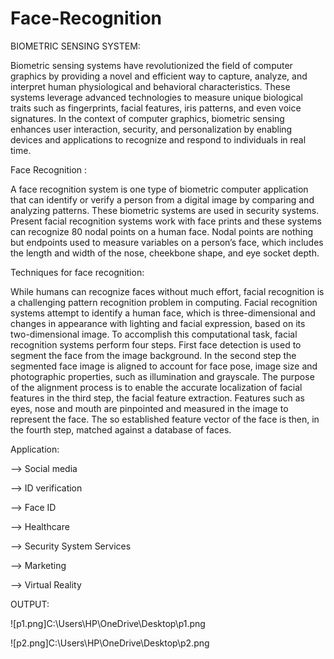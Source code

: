 # Face-Recognition

BIOMETRIC SENSING SYSTEM:

Biometric sensing systems have revolutionized the field of computer graphics by providing a novel and efficient way to capture, analyze, and interpret human physiological and behavioral characteristics. These systems leverage advanced technologies to measure unique biological traits such as fingerprints, facial features, iris patterns, and even voice signatures. In the context of computer graphics, biometric sensing enhances user interaction, security, and personalization by enabling devices and applications to recognize and respond to individuals in real time.

Face Recognition :

A face recognition system is one type of biometric computer application that can identify or verify a person from a digital image by comparing and analyzing patterns. These biometric systems are used in security systems. Present facial recognition systems work with face prints and these systems can recognize 80 nodal points on a human face. Nodal points are nothing but endpoints used to measure variables on a person’s face, which includes the length and width of the nose, cheekbone shape, and eye socket depth.

Techniques for face recognition:

While humans can recognize faces without much effort, facial recognition is a challenging pattern recognition problem in computing. Facial recognition systems attempt to identify a human face, which is three-dimensional and changes in appearance with lighting and facial expression, based on its two-dimensional image. To accomplish this computational task, facial recognition systems perform four steps. First face detection is used to segment the face from the image background. In the second step the segmented face image is aligned to account for face pose, image size and photographic properties, such as illumination and grayscale. The purpose of the alignment process is to enable the accurate localization of facial features in the third step, the facial feature extraction. Features such as eyes, nose and mouth are pinpointed and measured in the image to represent the face. The so established feature vector of the face is then, in the fourth step, matched against a database of faces. 

Application:

--> Social media

--> ID verification

--> Face ID

--> Healthcare

--> Security System Services

--> Marketing

--> Virtual Reality


OUTPUT:

![p1.png]C:\Users\HP\OneDrive\Desktop\p1.png


![p2.png]C:\Users\HP\OneDrive\Desktop\p2.png


